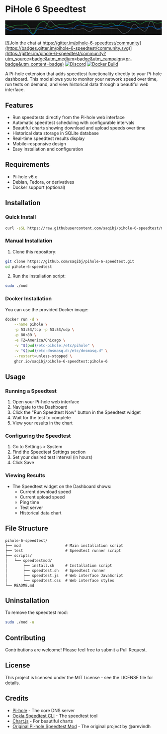 # PiHole 6 Speedtest

![Speedtest Chart](https://raw.githubusercontent.com/arevindh/AdminLTE/master/img/st-chart.png)

[![Join the chat at https://gitter.im/pihole-6-speedtest/community](https://badges.gitter.im/pihole-6-speedtest/community.svg)](https://gitter.im/pihole-6-speedtest/community?utm_source=badge&utm_medium=badge&utm_campaign=pr-badge&utm_content=badge) [![Discord](https://badgen.net/badge/icon/discord?icon=discord&label)](https://discord.gg/TW9TfyM) [![Docker Build](https://github.com/saqibj/pihole-6-speedtest/actions/workflows/publish.yml/badge.svg)](https://github.com/saqibj/pihole-6-speedtest/actions/workflows/publish.yml)

A Pi-hole extension that adds speedtest functionality directly to your Pi-hole dashboard. This mod allows you to monitor your network speed over time, run tests on demand, and view historical data through a beautiful web interface.

## Features

- Run speedtests directly from the Pi-hole web interface
- Automatic speedtest scheduling with configurable intervals
- Beautiful charts showing download and upload speeds over time
- Historical data storage in SQLite database
- Real-time speedtest results display
- Mobile-responsive design
- Easy installation and configuration

## Requirements
- Pi-hole v6.x
- Debian, Fedora, or derivatives
- Docker support (optional)

## Installation

### Quick Install

```bash
curl -sSL https://raw.githubusercontent.com/saqibj/pihole-6-speedtest/main/mod | sudo bash
```

### Manual Installation

1. Clone this repository:
```bash
git clone https://github.com/saqibj/pihole-6-speedtest.git
cd pihole-6-speedtest
```

2. Run the installation script:
```bash
sudo ./mod
```

### Docker Installation

You can use the provided Docker image:

```bash
docker run -d \
    --name pihole \
    -p 53:53/tcp -p 53:53/udp \
    -p 80:80 \
    -e TZ=America/Chicago \
    -v "$(pwd)/etc-pihole:/etc/pihole" \
    -v "$(pwd)/etc-dnsmasq.d:/etc/dnsmasq.d" \
    --restart=unless-stopped \
    ghcr.io/saqibj/pihole-6-speedtest:pihole-6
```

## Usage

### Running a Speedtest

1. Open your Pi-hole web interface
2. Navigate to the Dashboard
3. Click the "Run Speedtest Now" button in the Speedtest widget
4. Wait for the test to complete
5. View your results in the chart

### Configuring the Speedtest

1. Go to Settings > System
2. Find the Speedtest Settings section
3. Set your desired test interval (in hours)
4. Click Save

### Viewing Results

- The Speedtest widget on the Dashboard shows:
  - Current download speed
  - Current upload speed
  - Ping time
  - Test server
  - Historical data chart

## File Structure

```
pihole-6-speedtest/
├── mod                    # Main installation script
├── test                   # Speedtest runner script
├── scripts/
│   └── speedtestmod/
│       ├── install.sh     # Installation script
│       ├── speedtest.sh   # Speedtest runner
│       ├── speedtest.js   # Web interface JavaScript
│       └── speedtest.css  # Web interface styles
└── README.md
```

## Uninstallation

To remove the speedtest mod:

```bash
sudo ./mod -u
```

## Contributing

Contributions are welcome! Please feel free to submit a Pull Request.

## License

This project is licensed under the MIT License - see the LICENSE file for details.

## Credits

- [Pi-hole](https://pi-hole.net/) - The core DNS server
- [Ookla Speedtest CLI](https://www.speedtest.net/apps/cli) - The speedtest tool
- [Chart.js](https://www.chartjs.org/) - For beautiful charts
- [Original Pi-hole Speedtest Mod](https://github.com/arevindh/pihole-speedtest) - The original project by @arevindh
